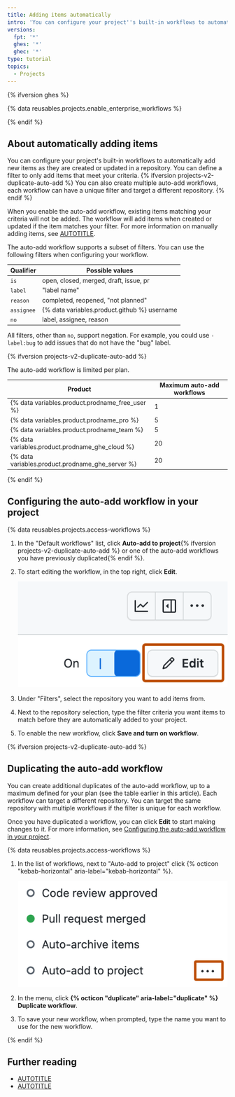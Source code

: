 ```yaml
---
title: Adding items automatically
intro: 'You can configure your project''s built-in workflows to automatically add items from {% ifversion projects-v2-duplicate-auto-add %}repositories{% else%}a repository{% endif %} that match a filter.'
versions:
  fpt: '*'
  ghes: '*'
  ghec: '*'
type: tutorial
topics:
  - Projects
---
```

{% ifversion ghes %}

{% data reusables.projects.enable_enterprise_workflows %}

{% endif %}

## About automatically adding items

You can configure your project's built-in workflows to automatically add new items as they are created or updated in a repository. You can define a filter to only add items that meet your criteria. {% ifversion projects-v2-duplicate-auto-add %} You can also create multiple auto-add workflows, each workflow can have a unique filter and target a different repository. {% endif %}

When you enable the auto-add workflow, existing items matching your criteria will not be added. The workflow will add items when created or updated if the item matches your filter. For more information on manually adding items, see [AUTOTITLE](/issues/planning-and-tracking-with-projects/managing-items-in-your-project/adding-items-to-your-project#bulk-adding-issues-and-pull-requests).

The auto-add workflow supports a subset of filters. You can use the following filters when configuring your workflow.

| Qualifier | Possible values
| --- | --- |
| `is` | open, closed, merged, draft, issue, pr
| `label` | "label name"
| `reason` | completed, reopened, "not planned"
| `assignee` | {% data variables.product.github %} username
| `no` | label, assignee, reason

All filters, other than `no`, support negation. For example, you could use `-label:bug` to add issues that do not have the "bug" label.

{% ifversion projects-v2-duplicate-auto-add %}

The auto-add workflow is limited per plan.

| Product | Maximum auto-add workflows |
|------- | ------- |
| {% data variables.product.prodname_free_user %} | 1 |
| {% data variables.product.prodname_pro %} | 5 |
| {% data variables.product.prodname_team %} | 5 |
| {% data variables.product.prodname_ghe_cloud %} | 20 |
| {% data variables.product.prodname_ghe_server %} | 20 |

{% endif %}

## Configuring the auto-add workflow in your project

{% data reusables.projects.access-workflows %}
1. In the "Default workflows" list, click **Auto-add to project**{% ifversion projects-v2-duplicate-auto-add %} or one of the auto-add workflows you have previously duplicated{% endif %}.

1. To start editing the workflow, in the top right, click **Edit**.

   ![Screenshot showing the workflow menu bar. The "Edit" button is highlighted with an orange rectangle.](/assets/images/help/projects-v2/workflow-start-editing.png)

1. Under "Filters", select the repository you want to add items from.
1. Next to the repository selection, type the filter criteria you want items to match before they are automatically added to your project.
1. To enable the new workflow, click **Save and turn on workflow**.

{% ifversion projects-v2-duplicate-auto-add %}

## Duplicating the auto-add workflow

You can create additional duplicates of the auto-add workflow, up to a maximum defined for your plan (see the table earlier in this article). Each workflow can target a different repository. You can target the same repository with multiple workflows if the filter is unique for each workflow.

Once you have duplicated a workflow, you can click **Edit** to start making changes to it. For more information, see [Configuring the auto-add workflow in your project](#configuring-the-auto-add-workflow-in-your-project).

{% data reusables.projects.access-workflows %}
1. In the list of workflows, next to "Auto-add to project" click {% octicon "kebab-horizontal" aria-label="kebab-horizontal" %}.

   ![Screenshot showing the list of workflows. The ellipsis button next to the auto-add workflow is highlighted with an orange rectangle.](/assets/images/help/projects-v2/workflow-add-menu.png)

1. In the menu, click **{% octicon "duplicate" aria-label="duplicate" %} Duplicate workflow**.
1. To save your new workflow, when prompted, type the name you want to use for the new workflow.

{% endif %}

## Further reading

* [AUTOTITLE](/issues/planning-and-tracking-with-projects/managing-items-in-your-project/archiving-items-from-your-project)
* [AUTOTITLE](/issues/planning-and-tracking-with-projects/automating-your-project/using-the-built-in-automations)
